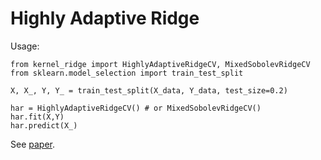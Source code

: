 # Highly Adaptive Ridge

Usage:

```
from kernel_ridge import HighlyAdaptiveRidgeCV, MixedSobolevRidgeCV 
from sklearn.model_selection import train_test_split

X, X_, Y, Y_ = train_test_split(X_data, Y_data, test_size=0.2)

har = HighlyAdaptiveRidgeCV() # or MixedSobolevRidgeCV()
har.fit(X,Y)
har.predict(X_)
```

See [paper](https://arxiv.org/pdf/2410.02680).

